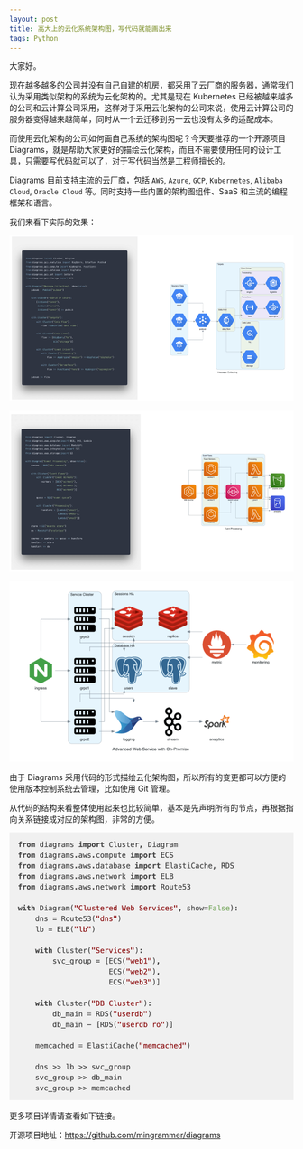 ```yaml
---
layout: post
title: 高大上的云化系统架构图，写代码就能画出来
tags: Python
---
```


大家好。

现在越多越多的公司并没有自己自建的机房，都采用了云厂商的服务器，通常我们认为采用类似架构的系统为云化架构的。尤其是现在 Kubernetes 已经被越来越多的公司和云计算公司采用，这样对于采用云化架构的公司来说，使用云计算公司的服务器变得越来越简单，同时从一个云迁移到另一云也没有太多的适配成本。

而使用云化架构的公司如何画自己系统的架构图呢？今天要推荐的一个开源项目 Diagrams，就是帮助大家更好的描绘云化架构，而且不需要使用任何的设计工具，只需要写代码就可以了，对于写代码当然是工程师擅长的。

Diagrams 目前支持主流的云厂商，包括 `AWS`, `Azure`, `GCP`, `Kubernetes`, `Alibaba Cloud`, `Oracle Cloud` 等。同时支持一些内置的架构图组件、SaaS 和主流的编程框架和语言。

我们来看下实际的效果：

![image-20210606230218833](https://raw.githubusercontent.com/ZhuPeng/pic/master/images/compress_image-20210606230218833.png)

![image-20210606230229610](https://raw.githubusercontent.com/ZhuPeng/pic/master/images/compress_image-20210606230229610.png)

![image-20210606230335031](https://raw.githubusercontent.com/ZhuPeng/pic/master/images/compress_image-20210606230335031.png)

由于 Diagrams 采用代码的形式描绘云化架构图，所以所有的变更都可以方便的使用版本控制系统去管理，比如使用 Git 管理。

从代码的结构来看整体使用起来也比较简单，基本是先声明所有的节点，再根据指向关系链接成对应的架构图，非常的方便。

![image-20210606230542062](https://raw.githubusercontent.com/ZhuPeng/pic/master/images/compress_image-20210606230542062.png)

更多项目详情请查看如下链接。

开源项目地址：https://github.com/mingrammer/diagrams
